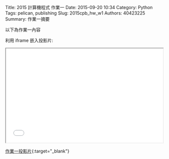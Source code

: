 Title: 2015 計算機程式 作業一
Date: 2015-09-20 10:34
Category: Python
Tags: pelican, publishing
Slug: 2015cpb_hw_w1
Authors: 40423225
Summary: 作業一摘要

以下為作業一內容

利用 iframe 嵌入投影片:

<iframe src="40423225_cp_w1_p.html" width="500" height="300"></iframe>

[作業一投影片](40423225_cp_w1_p.html){:target="_blank"}
